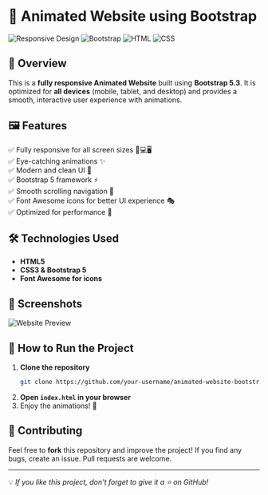 # 🚀 Animated Website using Bootstrap

![Responsive Design](https://img.shields.io/badge/Responsive-✔️-blue) ![Bootstrap](https://img.shields.io/badge/Bootstrap-5.3-purple) ![HTML](https://img.shields.io/badge/HTML5-%23E34F26.svg?style=flat&logo=html5&logoColor=white) ![CSS](https://img.shields.io/badge/CSS3-%231572B6.svg?style=flat&logo=css3&logoColor=white)

## 🌟 Overview
This is a **fully responsive Animated Website** built using **Bootstrap 5.3**. It is optimized for **all devices** (mobile, tablet, and desktop) and provides a smooth, interactive user experience with animations.

## 🖼️ Features
✅ Fully responsive for all screen sizes 📱💻🖥️  
✅ Eye-catching animations ✨  
✅ Modern and clean UI 🎨  
✅ Bootstrap 5 framework ⚡  
✅ Smooth scrolling navigation 📜  
✅ Font Awesome icons for better UI experience 🎭  
✅ Optimized for performance 🚀  

## 🛠️ Technologies Used
- **HTML5**
- **CSS3 & Bootstrap 5**
- **Font Awesome for icons**


## 📸 Screenshots
![Website Preview](https://via.placeholder.com/800x400?text=Website+Preview)

## 🚀 How to Run the Project
1. **Clone the repository**
   ```bash
   git clone https://github.com/your-username/animated-website-bootstrap.git
   ```
2. **Open `index.html` in your browser**
3. Enjoy the animations! 🎉


## 🤝 Contributing
Feel free to **fork** this repository and improve the project! If you find any bugs, create an issue. Pull requests are welcome.


---
💡 *If you like this project, don't forget to give it a ⭐ on GitHub!*
